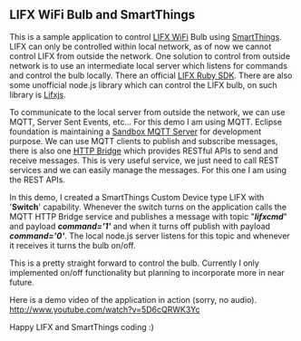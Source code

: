 LIFX WiFi Bulb and SmartThings
------------------------------

This is a sample application to control [LIFX WiFi][1] Bulb using [SmartThings][2]. LIFX can only be controlled within local network, as of now we cannot control LIFX from outside the network. One solution to control from outside network is to use an intermediate local server which listens for commands and control the bulb locally. There an official [LIFX Ruby SDK][3]. There are also some unofficial node.js library which can control the LIFX bulb, on such library is [Lifxjs][4]. 

To communicate to the local server from outside the network, we can use MQTT, Server Sent Events, etc... For this demo I am using MQTT. Eclipse foundation is maintaining a [Sandbox MQTT Server][5] for development purpose. We can use MQTT clients to publish and subscribe messages, there is also one [HTTP Bridge][6] which provides RESTful APIs to send and receive messages. This is very useful service, we just need to call REST services and we can easily manage the messages. For this one I am using the REST APIs.

In this demo, I created a SmartThings Custom Device type LIFX with '**Switch**' capability. Whenever the switch turns on the application calls the MQTT HTTP Bridge service and publishes a message with topic "***lifxcmd***" and payload ***command='1'*** and when it turns off publish with payload ***command='0'***. The local node.js server listens for this topic and whenever it receives it turns the bulb on/off.

This is a pretty straight forward to control the bulb. Currently I only implemented on/off functionality but planning to incorporate more in near future.

Here is a demo video of the application in action (sorry, no audio). http://www.youtube.com/watch?v=5D6cQRWK3Yc

Happy LIFX and SmartThings coding :)


  [1]: http://www.lifx.co
  [2]: http://www.smartthings.com
  [3]: https://github.com/LIFX/lifx-gem
  [4]: https://www.npmjs.org/package/lifx
  [5]: http://iot.eclipse.org/sandbox.html
  [6]: http://eclipse.mqttbridge.com/